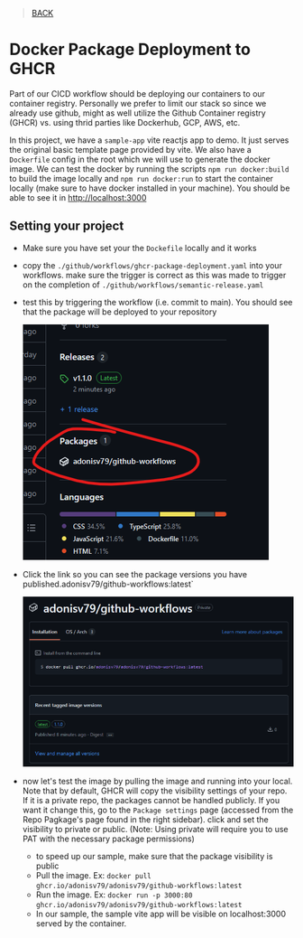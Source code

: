 > [BACK](/README.md)

# Docker Package Deployment to GHCR

Part of our CICD workflow should be deploying our containers to our container registry. Personally we prefer to limit our stack so since we already use github, might as well utilize the Github Container registry (GHCR) vs. using thrid parties like Dockerhub, GCP, AWS, etc.

In this project, we have a `sample-app` vite reactjs app to demo. It just serves the original basic template page provided by vite. We also have a `Dockerfile` config in the root which we will use to generate the docker image. We can test the docker by running the scripts `npm run docker:build` to build the image locally and `npm run docker:run` to start the container locally (make sure to have docker installed in your machine). You should be able to see it in [http://localhost:3000](http://localhost:3000)

## Setting your project

* Make sure you have set your the `Dockefile` locally and it works
* copy the `./github/workflows/ghcr-package-deployment.yaml` into your workflows. make sure the trigger is correct as this was made to trigger on the completion of `./github/workflows/semantic-release.yaml`
* test this by triggering the workflow (i.e. commit to main). You should see that the package will be deployed to your repository

    ![Package deployed](/docs/images/github-package-deployed.png)

* Click the link so you can see the package versions you have published.adonisv79/github-workflows:latest`

    ![Package run locally](/docs/images/github-package-pull.png)

* now let's test the image by pulling the image and running into your local. Note that by default, GHCR will copy the visibility settings of your repo. If it is a private repo, the packages cannot be handled publicly. If you want it change this, go to the `Package settings` page (accessed from the Repo Pagkage's page found in the right sidebar). click and set the visibility to private or public. (Note: Using private will require you to use PAT with the necessary package permissions)
  * to speed up our sample, make sure that the package visibility is public
  * Pull the image. Ex: `docker pull ghcr.io/adonisv79/adonisv79/github-workflows:latest`
  * Run the image. Ex: `docker run -p 3000:80 ghcr.io/adonisv79/adonisv79/github-workflows:latest`
  * In our sample, the sample vite app will be visible on localhost:3000 served by the container.
